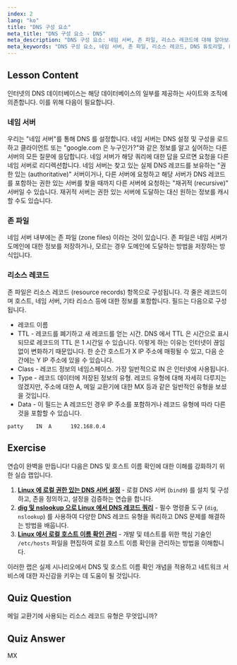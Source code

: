 ```yaml
---
index: 2
lang: "ko"
title: "DNS 구성 요소"
meta_title: "DNS 구성 요소 - DNS"
meta_description: "DNS 구성 요소: 네임 서버, 존 파일, 리소스 레코드에 대해 알아보세요. 초보자를 위한 DNS 작동 방식을 이해하세요. Linux 네트워킹 여정을 시작하세요!"
meta_keywords: "DNS 구성 요소, 네임 서버, 존 파일, 리소스 레코드, DNS 튜토리얼, Linux 네트워킹, 초보자 가이드"
---
```


## Lesson Content

인터넷의 DNS 데이터베이스는 해당 데이터베이스의 일부를 제공하는 사이트와 조직에 의존합니다. 이를 위해 다음이 필요합니다.

### 네임 서버

우리는 "네임 서버"를 통해 DNS 를 설정합니다. 네임 서버는 DNS 설정 및 구성을 로드하고 클라이언트 또는 "google.com 은 누구인가?"와 같은 정보를 알고 싶어하는 다른 서버의 모든 질문에 응답합니다. 네임 서버가 해당 쿼리에 대한 답을 모르면 요청을 다른 네임 서버로 리디렉션합니다. 네임 서버는 찾고 있는 실제 DNS 레코드를 보유하는 "권한 있는 (authoritative)" 서버이거나, 다른 서버에 요청하고 해당 서버가 DNS 레코드를 포함하는 권한 있는 서버를 찾을 때까지 다른 서버에 요청하는 "재귀적 (recursive)" 서버일 수 있습니다. 재귀적 서버는 권한 있는 서버에 도달하는 대신 원하는 정보를 캐시할 수도 있습니다.

### 존 파일

네임 서버 내부에는 존 파일 (zone files) 이라는 것이 있습니다. 존 파일은 네임 서버가 도메인에 대한 정보를 저장하거나, 모르는 경우 도메인에 도달하는 방법을 저장하는 방식입니다.

### 리소스 레코드

존 파일은 리소스 레코드 (resource records) 항목으로 구성됩니다. 각 줄은 레코드이며 호스트, 네임 서버, 기타 리소스 등에 대한 정보를 포함합니다. 필드는 다음으로 구성됩니다.

- 레코드 이름
- TTL - 레코드를 폐기하고 새 레코드를 얻는 시간. DNS 에서 TTL 은 시간으로 표시되므로 레코드의 TTL 은 1 시간일 수 있습니다. 이렇게 하는 이유는 인터넷이 끊임없이 변화하기 때문입니다. 한 순간 호스트가 X IP 주소에 매핑될 수 있고, 다음 순간에는 Y IP 주소에 있을 수 있습니다.
- Class - 레코드 정보의 네임스페이스. 가장 일반적으로 IN 은 인터넷에 사용됩니다.
- Type - 레코드 데이터에 저장된 정보의 유형. 레코드 유형에 대해 자세히 다루지는 않겠지만, 주소에 대한 A, 메일 교환기에 대한 MX 등과 같은 일반적인 유형을 보셨을 것입니다.
- Data - 이 필드는 A 레코드인 경우 IP 주소를 포함하거나 레코드 유형에 따라 다른 것을 포함할 수 있습니다.

```plaintext
patty    IN  A      192.168.0.4
```

## Exercise

연습이 완벽을 만듭니다! 다음은 DNS 및 호스트 이름 확인에 대한 이해를 강화하기 위한 실습 랩입니다.

1. **[Linux 에 로컬 권한 있는 DNS 서버 설정](https://labex.io/ko/labs/comptia-set-up-a-local-authoritative-dns-server-on-linux-592803-592803)** - 로컬 DNS 서버 (`bind9`) 를 설치 및 구성하고, 존을 정의하고, 설정을 검증하는 연습을 합니다.
2. **[dig 및 nslookup 으로 Linux 에서 DNS 레코드 쿼리](https://labex.io/ko/labs/comptia-query-dns-records-in-linux-with-dig-and-nslookup-592796)** - 필수 명령줄 도구 (`dig`, `nslookup`) 를 사용하여 다양한 DNS 레코드 유형을 쿼리하고 DNS 문제를 해결하는 방법을 배웁니다.
3. **[Linux 에서 로컬 호스트 이름 확인 관리](https://labex.io/ko/labs/comptia-manage-local-hostname-resolution-in-linux-592792)** - 개발 및 테스트를 위한 핵심 기술인 `/etc/hosts` 파일을 편집하여 로컬 호스트 이름 확인을 관리하는 방법을 이해합니다.

이러한 랩은 실제 시나리오에서 DNS 및 호스트 이름 확인 개념을 적용하고 네트워크 서비스에 대한 자신감을 키우는 데 도움이 될 것입니다.

## Quiz Question

메일 교환기에 사용되는 리소스 레코드 유형은 무엇입니까?

## Quiz Answer

MX
